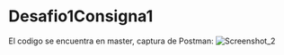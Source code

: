 # Desafio1Consigna1

El codigo se encuentra en master, captura de Postman:
![Screenshot_2](https://github.com/xMatee/Desafio1Consigna1/assets/110862698/4b291062-1a46-456e-8ad5-6bf47319eda5)
